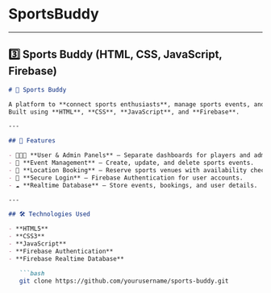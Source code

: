 # SportsBuddy

---

## **3️⃣ Sports Buddy (HTML, CSS, JavaScript, Firebase)**

```markdown
# 🏀 Sports Buddy

A platform to **connect sports enthusiasts**, manage sports events, and book sports facilities.  
Built using **HTML**, **CSS**, **JavaScript**, and **Firebase**.

---

## 📌 Features

- 🧑‍🤝‍🧑 **User & Admin Panels** — Separate dashboards for players and admins.
- 📅 **Event Management** — Create, update, and delete sports events.
- 📍 **Location Booking** — Reserve sports venues with availability checks.
- 🔐 **Secure Login** — Firebase Authentication for user accounts.
- ☁ **Realtime Database** — Store events, bookings, and user details.

---

## 🛠️ Technologies Used

- **HTML5**
- **CSS3**
- **JavaScript**
- **Firebase Authentication**
- **Firebase Realtime Database**

   ```bash
   git clone https://github.com/yourusername/sports-buddy.git

